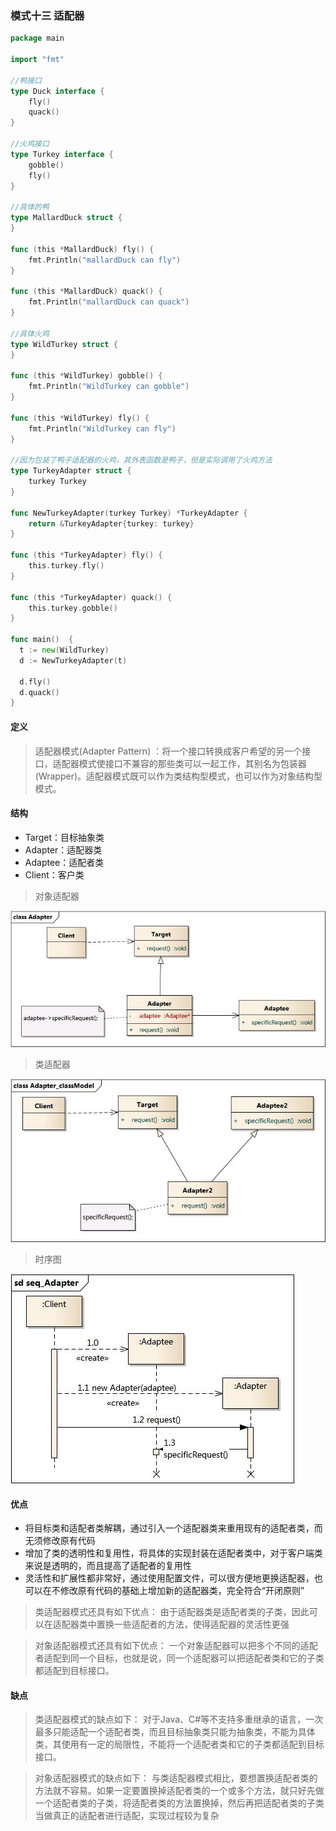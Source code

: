 ### 模式十三 适配器
```go
package main

import "fmt"

//鸭接口
type Duck interface {
	fly()
	quack()
}

//火鸡接口
type Turkey interface {
	gobble()
	fly()
}

//具体的鸭
type MallardDuck struct {
}

func (this *MallardDuck) fly() {
	fmt.Println("mallardDuck can fly")
}

func (this *MallardDuck) quack() {
	fmt.Println("mallardDuck can quack")
}

//具体火鸡
type WildTurkey struct {
}

func (this *WildTurkey) gobble() {
	fmt.Println("WildTurkey can gobble")
}

func (this *WildTurkey) fly() {
	fmt.Println("WildTurkey can fly")
}

//因为包装了鸭子适配器的火鸡，其外表函数是鸭子，但是实际调用了火鸡方法
type TurkeyAdapter struct {
	turkey Turkey
}

func NewTurkeyAdapter(turkey Turkey) *TurkeyAdapter {
	return &TurkeyAdapter{turkey: turkey}
}

func (this *TurkeyAdapter) fly() {
	this.turkey.fly()
}

func (this *TurkeyAdapter) quack() {
	this.turkey.gobble()
}

func main()  {
  t := new(WildTurkey)
  d := NewTurkeyAdapter(t)
  
  d.fly()
  d.quack()
}

```

#### 定义
>适配器模式(Adapter Pattern) ：将一个接口转换成客户希望的另一个接口，适配器模式使接口不兼容的那些类可以一起工作，其别名为包装器(Wrapper)。适配器模式既可以作为类结构型模式，也可以作为对象结构型模式。

#### 结构
* Target：目标抽象类
* Adapter：适配器类
* Adaptee：适配者类
* Client：客户类

>对象适配器

![](https://github.com/developersPHP/design-patterns-go/blob/master/images/Adapter.jpg)

>类适配器

![](https://github.com/developersPHP/design-patterns-go/blob/master/images/Adapter_classModel.jpg)

>时序图

![](https://github.com/developersPHP/design-patterns-go/blob/master/images/seq_Adapter.jpg)

#### 优点
* 将目标类和适配者类解耦，通过引入一个适配器类来重用现有的适配者类，而无须修改原有代码
* 增加了类的透明性和复用性，将具体的实现封装在适配者类中，对于客户端类来说是透明的，而且提高了适配者的复用性
* 灵活性和扩展性都非常好，通过使用配置文件，可以很方便地更换适配器，也可以在不修改原有代码的基础上增加新的适配器类，完全符合“开闭原则”

>类适配器模式还具有如下优点：
 由于适配器类是适配者类的子类，因此可以在适配器类中置换一些适配者的方法，使得适配器的灵活性更强

>对象适配器模式还具有如下优点：
 一个对象适配器可以把多个不同的适配者适配到同一个目标，也就是说，同一个适配器可以把适配者类和它的子类都适配到目标接口。
 
#### 缺点
>类适配器模式的缺点如下：
 对于Java、C#等不支持多重继承的语言，一次最多只能适配一个适配者类，而且目标抽象类只能为抽象类，不能为具体类，其使用有一定的局限性，不能将一个适配者类和它的子类都适配到目标接口。
 
>对象适配器模式的缺点如下：
 与类适配器模式相比，要想置换适配者类的方法就不容易。如果一定要置换掉适配者类的一个或多个方法，就只好先做一个适配者类的子类，将适配者类的方法置换掉，然后再把适配者类的子类当做真正的适配者进行适配，实现过程较为复杂
 


